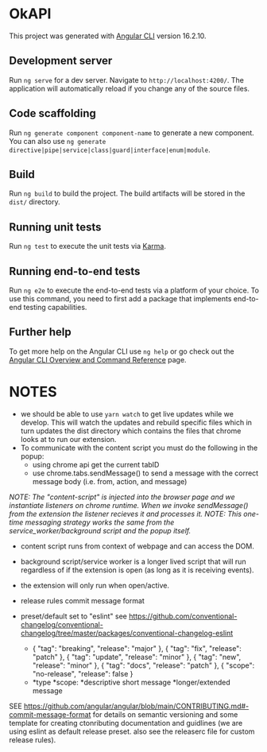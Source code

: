 # OkAPI

This project was generated with [Angular CLI](https://github.com/angular/angular-cli) version 16.2.10.

## Development server

Run `ng serve` for a dev server. Navigate to `http://localhost:4200/`. The application will automatically reload if you change any of the source files.

## Code scaffolding

Run `ng generate component component-name` to generate a new component. You can also use `ng generate directive|pipe|service|class|guard|interface|enum|module`.

## Build

Run `ng build` to build the project. The build artifacts will be stored in the `dist/` directory.

## Running unit tests

Run `ng test` to execute the unit tests via [Karma](https://karma-runner.github.io).

## Running end-to-end tests

Run `ng e2e` to execute the end-to-end tests via a platform of your choice. To use this command, you need to first add a package that implements end-to-end testing capabilities.

## Further help

To get more help on the Angular CLI use `ng help` or go check out the [Angular CLI Overview and Command Reference](https://angular.io/cli) page.

# NOTES

-   we should be able to use `yarn watch` to get live updates while we develop. This will watch the updates and rebuild specific files which in turn updates the dist directory which contains the files that chrome looks at to run our extension.
-   To communicate with the content script you must do the following in the popup:
    -   using chrome api get the current tabID
    -   use chrome.tabs.sendMessage() to send a message with the correct message body (i.e. from, action, and message)

_NOTE: The "content-script" is injected into the browser page and we instantiate listeners on chrome runtime. When we invoke sendMessage() from the extension the listener recieves it and processes it._
_NOTE: This one-time messaging strategy works the same from the service_worker/background script and the popup itself._

-   content script runs from context of webpage and can access the DOM.
-   background script/service worker is a longer lived script that will run regardless of if the extension is open (as long as it is receiving events).
-   the extension will only run when open/active.

-   release rules commit message format
-   preset/default set to "eslint" see https://github.com/conventional-changelog/conventional-changelog/tree/master/packages/conventional-changelog-eslint
    -   { "tag": "breaking", "release": "major" },
        { "tag": "fix", "release": "patch" },
        { "tag": "update", "release": "minor" },
        { "tag": "new", "release": "minor" },
        { "tag": "docs", "release": "patch" },
        { "scope": "no-release", "release": false }
    -   *type *scope: *descriptive short message
        *longer/extended message

SEE https://github.com/angular/angular/blob/main/CONTRIBUTING.md#-commit-message-format
for details on semantic versioning and some template for creating ctonributing documentation and guidlines (we are using eslint as default release preset. also see the releaserc file for custom release rules).
